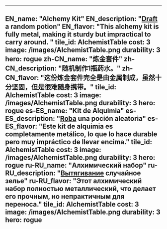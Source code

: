 ---

EN_name: "Alchemy Kit"
EN_description: "<u>Draft</u> a random potion"
EN_flavor: "This alchemy kit is fully metal, making it sturdy but impractical to carry around. "
tile_id: AlchemistTable
cost: 3
image: /images/AlchemistTable.png
durability: 3
hero: rogue
zh-CN_name: "炼金套件"
zh-CN_description: "随机制作1瓶药水。"
zh-CN_flavor: "这份炼金套件完全是由金属制成，虽然十分坚固，但是很难随身携带。"
tile_id: AlchemistTable
cost: 3
image: /images/AlchemistTable.png
durability: 3
hero: rogue
es-ES_name: "Kit de Alquimia"
es-ES_description: "<u>Roba</u> una poción aleatoria"
es-ES_flavor: "Este kit de alquimia es completamente metálico, lo que lo hace durable pero muy impráctico de llevar encima."
tile_id: AlchemistTable
cost: 3
image: /images/AlchemistTable.png
durability: 3
hero: rogue
ru-RU_name: "Алхимический набор"
ru-RU_description: "<u>Вытягивание</u> случайное зелье"
ru-RU_flavor: "Этот алхимический набор полностью металлический, что делает его прочным, но непрактичным для переноса."
tile_id: AlchemistTable
cost: 3
image: /images/AlchemistTable.png
durability: 3
hero: rogue
---
